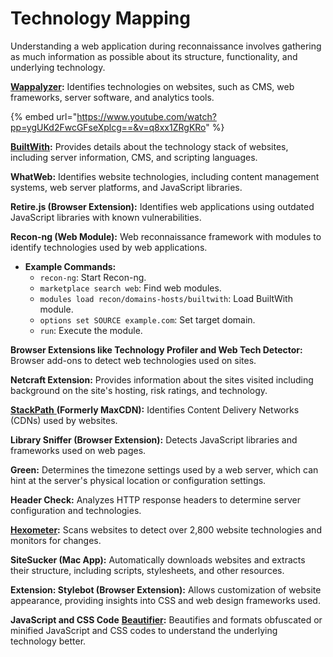 # Technology Mapping

Understanding a web application during reconnaissance involves gathering as much information as possible about its structure, functionality, and underlying technology.&#x20;

[**Wappalyzer**](https://www.wappalyzer.com/)**:** Identifies technologies on websites, such as CMS, web frameworks, server software, and analytics tools.

{% embed url="https://www.youtube.com/watch?pp=ygUKd2FwcGFseXplcg==&v=q8xx1ZRgKRo" %}

[**BuiltWith**](https://builtwith.com/)**:** Provides details about the technology stack of websites, including server information, CMS, and scripting languages.

**WhatWeb:** Identifies website technologies, including content management systems, web server platforms, and JavaScript libraries.

**Retire.js (Browser Extension):** Identifies web applications using outdated JavaScript libraries with known vulnerabilities.

**Recon-ng (Web Module):** Web reconnaissance framework with modules to identify technologies used by web applications.

* **Example Commands:**
  * `recon-ng`: Start Recon-ng.
  * `marketplace search web`: Find web modules.
  * `modules load recon/domains-hosts/builtwith`: Load BuiltWith module.
  * `options set SOURCE example.com`: Set target domain.
  * `run`: Execute the module.

**Browser Extensions like Technology Profiler and Web Tech Detector:** Browser add-ons to detect web technologies used on sites.

**Netcraft Extension:** Provides information about the sites visited including background on the site's hosting, risk ratings, and technology.

[**StackPath** ](https://www.stackpath.com/)**(Formerly MaxCDN):** Identifies Content Delivery Networks (CDNs) used by websites.

**Library Sniffer (Browser Extension):** Detects JavaScript libraries and frameworks used on web pages.

**Green:** Determines the timezone settings used by a web server, which can hint at the server's physical location or configuration settings.

**Header Check:** Analyzes HTTP response headers to determine server configuration and technologies.

[**Hexometer**](https://hexometer.com/)**:** Scans websites to detect over 2,800 website technologies and monitors for changes.

**SiteSucker (Mac App):** Automatically downloads websites and extracts their structure, including scripts, stylesheets, and other resources.

**Extension: Stylebot (Browser Extension):** Allows customization of website appearance, providing insights into CSS and web design frameworks used.

**JavaScript and CSS Code** [**Beautifier**](https://beautifier.io/)**:** Beautifies and formats obfuscated or minified JavaScript and CSS codes to understand the underlying technology better.
